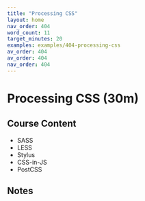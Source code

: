 ```yaml
---
title: "Processing CSS"
layout: home
nav_order: 404
word_count: 11
target_minutes: 20
examples: examples/404-processing-css
av_order: 404
av_order: 404
nav_order: 404
---
```

# Processing CSS (30m)

## Course Content

- SASS
- LESS
- Stylus
- CSS-in-JS
- PostCSS

## Notes














